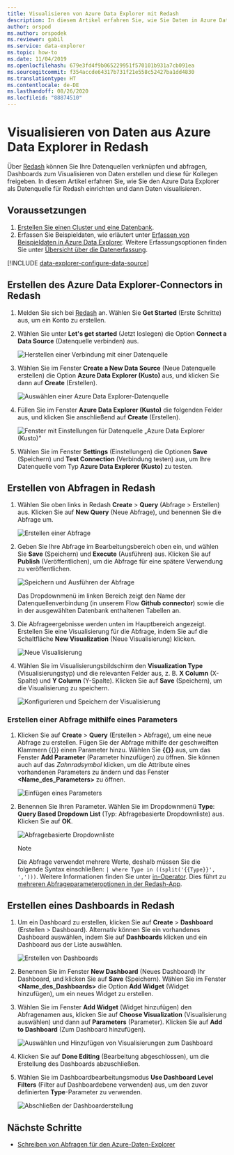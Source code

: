 ```yaml
---
title: Visualisieren von Azure Data Explorer mit Redash
description: In diesem Artikel erfahren Sie, wie Sie Daten in Azure Data Explorer mit dem nativen Redash-Connector visualisieren.
author: orspod
ms.author: orspodek
ms.reviewer: gabil
ms.service: data-explorer
ms.topic: how-to
ms.date: 11/04/2019
ms.openlocfilehash: 679e3fd4f9b065229951f570101b931a7cb091ea
ms.sourcegitcommit: f354accde64317b731f21e558c52427ba1dd4830
ms.translationtype: HT
ms.contentlocale: de-DE
ms.lasthandoff: 08/26/2020
ms.locfileid: "88874510"
---
```

# <a name="visualize-data-from-azure-data-explorer-in-redash"></a>Visualisieren von Daten aus Azure Data Explorer in Redash

Über [Redash](https://redash.io/) können Sie Ihre Datenquellen verknüpfen und abfragen, Dashboards zum Visualisieren von Daten erstellen und diese für Kollegen freigeben. In diesem Artikel erfahren Sie, wie Sie den Azure Data Explorer als Datenquelle für Redash einrichten und dann Daten visualisieren.

## <a name="prerequisites"></a>Voraussetzungen

1. [Erstellen Sie einen Cluster und eine Datenbank](create-cluster-database-portal.md).
1. Erfassen Sie Beispieldaten, wie erläutert unter [Erfassen von Beispieldaten in Azure Data Explorer](ingest-sample-data.md). Weitere Erfassungsoptionen finden Sie unter [Übersicht über die Datenerfassung](ingest-data-overview.md).

[!INCLUDE [data-explorer-configure-data-source](includes/data-explorer-configure-data-source.md)]

## <a name="create-azure-data-explorer-connector-in-redash"></a>Erstellen des Azure Data Explorer-Connectors in Redash 

1. Melden Sie sich bei [Redash](https://redash.io/) an. Wählen Sie **Get Started** (Erste Schritte) aus, um ein Konto zu erstellen.
1. Wählen Sie unter **Let's get started** (Jetzt loslegen) die Option **Connect a Data Source** (Datenquelle verbinden) aus.

    ![Herstellen einer Verbindung mit einer Datenquelle](media/redash/connect-data-source.png)

1. Wählen Sie im Fenster **Create a New Data Source** (Neue Datenquelle erstellen) die Option **Azure Data Explorer (Kusto)** aus, und klicken Sie dann auf **Create** (Erstellen). 

    ![Auswählen einer Azure Data Explorer-Datenquelle](media/redash/select-adx-data-source.png)

1. Füllen Sie im Fenster **Azure Data Explorer (Kusto)** die folgenden Felder aus, und klicken Sie anschließend auf **Create** (Erstellen).

    ![Fenster mit Einstellungen für Datenquelle „Azure Data Explorer (Kusto)“](media/redash/adx-settings-window.png)

1. Wählen Sie im Fenster **Settings** (Einstellungen) die Optionen **Save** (Speichern) und **Test Connection** (Verbindung testen) aus, um Ihre Datenquelle vom Typ **Azure Data Explorer (Kusto)** zu testen.

## <a name="create-queries-in-redash"></a>Erstellen von Abfragen in Redash

1. Wählen Sie oben links in Redash **Create** > **Query** (Abfrage > Erstellen) aus. Klicken Sie auf **New Query** (Neue Abfrage), und benennen Sie die Abfrage um.

    ![Erstellen einer Abfrage](media/redash/create-query.png)

1. Geben Sie Ihre Abfrage im Bearbeitungsbereich oben ein, und wählen Sie **Save** (Speichern) und **Execute** (Ausführen) aus. Klicken Sie auf **Publish** (Veröffentlichen), um die Abfrage für eine spätere Verwendung zu veröffentlichen.

    ![Speichern und Ausführen der Abfrage](media/redash/save-and-execute-query.png)

    Das Dropdownmenü im linken Bereich zeigt den Name der Datenquellenverbindung (in unserem Flow **Github connector**) sowie die in der ausgewählten Datenbank enthaltenen Tabellen an. 

1. Die Abfrageergebnisse werden unten im Hauptbereich angezeigt. Erstellen Sie eine Visualisierung für die Abfrage, indem Sie auf die Schaltfläche **New Visualization** (Neue Visualisierung) klicken.

    ![Neue Visualisierung](media/redash/new-visualization.png)

1. Wählen Sie im Visualisierungsbildschirm den **Visualization Type** (Visualisierungstyp) und die relevanten Felder aus, z. B. **X Column** (X-Spalte) und **Y Column** (Y-Spalte). Klicken Sie auf **Save** (Speichern), um die Visualisierung zu speichern.

    ![Konfigurieren und Speichern der Visualisierung](media/redash/configure-visualization.png)

### <a name="create-a-query-using-a-parameter"></a>Erstellen einer Abfrage mithilfe eines Parameters

1. Klicken Sie auf **Create** > **Query** (Erstellen > Abfrage), um eine neue Abfrage zu erstellen. Fügen Sie der Abfrage mithilfe der geschweiften Klammern {{}} einen Parameter hinzu. Wählen Sie **{{}}** aus, um das Fenster **Add Parameter** (Parameter hinzufügen) zu öffnen. Sie können auch auf das *Zahnradsymbol* klicken, um die Attribute eines vorhandenen Parameters zu ändern und das Fenster **<Name_des_Parameters>** zu öffnen. 

    ![Einfügen eines Parameters](media/redash/insert-parameter.png)

1. Benennen Sie Ihren Parameter. Wählen Sie im Dropdownmenü **Type**: **Query Based Dropdown List** (Typ: Abfragebasierte Dropdownliste) aus. Klicken Sie auf **OK**.

    ![Abfragebasierte Dropdownliste](media/redash/query-based-dropdown-list.png)

    > [!NOTE]
    > Die Abfrage verwendet mehrere Werte, deshalb müssen Sie die folgende Syntax einschließen: `| where Type in ((split('{{Type}}', ',')))`. Weitere Informationen finden Sie unter [in-Operator](kusto/query/inoperator.md). Dies führt zu [mehreren Abfrageparameteroptionen in der Redash-App](https://redash.io/help/user-guide/querying/query-parameters#Serialized-Multi-Select-Query-Parametersredash.io).

## <a name="create-a-dashboard-in-redash"></a>Erstellen eines Dashboards in Redash

1. Um ein Dashboard zu erstellen, klicken Sie auf **Create** > **Dashboard** (Erstellen > Dashboard). Alternativ können Sie ein vorhandenes Dashboard auswählen, indem Sie auf **Dashboards** klicken und ein Dashboard aus der Liste auswählen.

    ![Erstellen von Dashboards](media/redash/create-dashboard.png)

1. Benennen Sie im Fenster **New Dashboard** (Neues Dashboard) Ihr Dashboard, und klicken Sie auf **Save** (Speichern). Wählen Sie im Fenster **<Name_des_Dashboards>** die Option **Add Widget** (Widget hinzufügen), um ein neues Widget zu erstellen. 

1. Wählen Sie im Fenster **Add Widget** (Widget hinzufügen) den Abfragenamen aus, klicken Sie auf **Choose Visualization** (Visualisierung auswählen) und dann auf **Parameters** (Parameter). Klicken Sie auf **Add to Dashboard** (Zum Dashboard hinzufügen).

   ![Auswählen und Hinzufügen von Visualisierungen zum Dashboard](media/redash/add-widget-window.png)

1. Klicken Sie auf **Done Editing** (Bearbeitung abgeschlossen), um die Erstellung des Dashboards abzuschließen.

1.  Wählen Sie im Dashboardbearbeitungsmodus **Use Dashboard Level Filters** (Filter auf Dashboardebene verwenden) aus, um den zuvor definierten **Type**-Parameter zu verwenden.

    ![Abschließen der Dashboarderstellung](media/redash/complete-dashboard.png)

## <a name="next-steps"></a>Nächste Schritte

* [Schreiben von Abfragen für den Azure-Daten-Explorer](write-queries.md)


